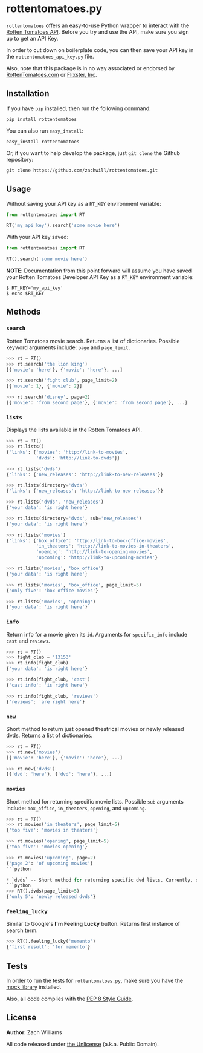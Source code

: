 rottentomatoes.py
================

`rottentomatoes` offers an easy-to-use Python wrapper to interact with the
[Rotten Tomatoes API](http://developer.rottentomatoes.com/). Before you try and
use the API, make sure you sign up to get an API Key.

In order to cut down on boilerplate code, you can then save your API key in the
`rottentomatoes_api_key.py` file.

Also, note that this package is in no way associated or endorsed by
[RottenTomatoes.com](http://www.rottentomatoes.com/) or [Flixster,
Inc](http://www.flixster.com/).


Installation
------------

If you have `pip` installed, then run the following command:

    pip install rottentomatoes

You can also run `easy_install`:

    easy_install rottentomatoes

Or, if you want to help develop the package, just `git clone` the Github
repository:

    git clone https://github.com/zachwill/rottentomatoes.git


Usage
-----

Without saving your API key as a `RT_KEY` environment variable:

```python
from rottentomatoes import RT

RT('my_api_key').search('some movie here')
```

With your API key saved:

```python
from rottentomatoes import RT

RT().search('some movie here')
```

**NOTE**: Documentation from this point forward will assume you have saved your
Rotten Tomatoes Developer API Key as a `RT_KEY` environment variable:

    $ RT_KEY='my_api_key'
    $ echo $RT_KEY


Methods
-------

### `search`

Rotten Tomatoes movie search. Returns a list of dictionaries. Possible keyword arguments include: `page` and `page_limit`.

```python
>>> rt = RT()
>>> rt.search('the lion king')
[{'movie': 'here'}, {'movie': 'here'}, ...]

>>> rt.search('fight club', page_limit=2)
[{'movie': 1}, {'movie': 2}]

>>> rt.search('disney', page=2)
[{'movie': 'from second page'}, {'movie': 'from second page'}, ...]
```

### `lists`

Displays the lists available in the Rotten Tomatoes API.

```python
>>> rt = RT()
>>> rt.lists()
{'links': {'movies': 'http://link-to-movies',
           'dvds': 'http://link-to-dvds'}}

>>> rt.lists('dvds')
{'links': {'new_releases': 'http://link-to-new-releases'}}

>>> rt.lists(directory='dvds')
{'links': {'new_releases': 'http://link-to-new-releases'}}

>>> rt.lists('dvds', 'new_releases')
{'your data': 'is right here'}

>>> rt.lists(directory='dvds', sub='new_releases')
{'your data': 'is right here'}

>>> rt.lists('movies')
{'links': {'box_office': 'http://link-to-box-office-movies',
           'in_theaters': 'http://link-to-movies-in-theaters',
           'opening': 'http://link-to-opening-movies',
           'upcoming': 'http://link-to-upcoming-movies'}

>>> rt.lists('movies', 'box_office')
{'your data': 'is right here'}

>>> rt.lists('movies', 'box_office', page_limit=5)
{'only five': 'box office movies'}

>>> rt.lists('movies', 'opening')
{'your data': 'is right here'}
```

### `info`

Return info for a movie given its `id`. Arguments for `specific_info` include `cast` and `reviews`.

```python
>>> rt = RT()
>>> fight_club = '13153'
>>> rt.info(fight_club)
{'your data': 'is right here'}

>>> rt.info(fight_club, 'cast')
{'cast info': 'is right here'}

>>> rt.info(fight_club, 'reviews')
{'reviews': 'are right here'}
```

### `new`

Short method to return just opened theatrical movies or newly released dvds. Returns a list of dictionaries.

```python
>>> rt = RT()
>>> rt.new('movies')
[{'movie': 'here'}, {'movie': 'here'}, ...]

>>> rt.new('dvds')
[{'dvd': 'here'}, {'dvd': 'here'}, ...]
```

### `movies`

Short method for returning specific movie lists. Possible `sub` arguments include: `box_office`, `in_theaters`, `opening`, and `upcoming`.

```python
>>> rt = RT()
>>> rt.movies('in_theaters', page_limit=5)
{'top five': 'movies in theaters'}

>>> rt.movies('opening', page_limit=5)
{'top five': 'movies opening'}

>>> rt.movies('upcoming', page=2)
{'page 2': 'of upcoming movies'}
```python

* `dvds` -- Short method for returning specific dvd lists. Currently, only one `sub` argument is possible: `new_releases`.
```python
>>> RT().dvds(page_limit=5)
{'only 5': 'newly released dvds'}
```

### `feeling_lucky`

Similar to Google's **I'm Feeling Lucky** button. Returns first instance of search term.

```python
>>> RT().feeling_lucky('memento')
{'first result': 'for memento'}
```

Tests
-----

In order to run the tests for `rottentomatoes.py`, make sure you have the
[mock library](http://pypi.python.org/pypi/mock) installed.

Also, all code complies with the [PEP 8 Style Guide](http://www.python.org/dev/peps/pep-0008/).


License
-------

**Author**: Zach Williams

All code released under [the Unlicense](http://unlicense.org/) (a.k.a. Public Domain).
